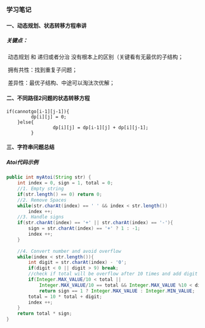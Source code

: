 ### 学习笔记

#### 一、动态规划、状态转移方程串讲

##### 关键点：

​	动态规划 和 递归或者分治 没有根本上的区别（关键看有无最优的子结构；

​	拥有共性：找到重复子问题；

​	差异性：最优子结构、中途可以淘汰次优解；



#### 二、不同路径2问题的状态转移方程

```
if(cannotgo[i-1][j-1]){
         dp[i][j] = 0;
    }else{
 				 dp[i][j] = dp[i-1][j] + dp[i][j-1];
         }
```



#### 三、字符串问题总结

##### Atoi代码示例
```java
public int myAtoi(String str) {
    int index = 0, sign = 1, total = 0;
    //1. Empty string
    if(str.length() == 0) return 0;
    //2. Remove Spaces
    while(str.charAt(index) == ' ' && index < str.length())
        index ++;
    //3. Handle signs
    if(str.charAt(index) == '+' || str.charAt(index) == '-'){
        sign = str.charAt(index) == '+' ? 1 : -1;
        index ++;
    }
    
    //4. Convert number and avoid overflow
    while(index < str.length()){
        int digit = str.charAt(index) - '0';
        if(digit < 0 || digit > 9) break;
        //check if total will be overflow after 10 times and add digit
        if(Integer.MAX_VALUE/10 < total ||            
        	Integer.MAX_VALUE/10 == total && Integer.MAX_VALUE %10 < digit)
            return sign == 1 ? Integer.MAX_VALUE : Integer.MIN_VALUE;
        total = 10 * total + digit;
        index ++;
    }
    return total * sign;
}
```


